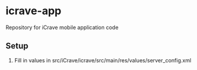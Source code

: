 icrave-app
==========

Repository for iCrave mobile application code

Setup
-----
1. Fill in values in src/iCrave/icrave/src/main/res/values/server_config.xml
